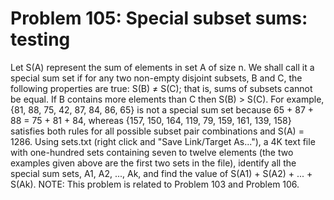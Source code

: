 # Problem 105: Special subset sums: testing
Let S(A) represent the sum of elements in set A of size n. We shall call
it a special sum set if for any two non-empty disjoint subsets, B and C,
the following properties are true: S(B) ≠ S(C); that is, sums of subsets
cannot be equal. If B contains more elements than C then S(B) &gt; S(C).
For example, {81, 88, 75, 42, 87, 84, 86, 65} is not a special sum set
because 65 + 87 + 88 = 75 + 81 + 84, whereas {157, 150, 164, 119, 79,
159, 161, 139, 158} satisfies both rules for all possible subset pair
combinations and S(A) = 1286. Using sets.txt (right click and "Save
Link/Target As..."), a 4K text file with one-hundred sets containing
seven to twelve elements (the two examples given above are the first two
sets in the file), identify all the special sum sets, A1, A2, ..., Ak,
and find the value of S(A1) + S(A2) + ... + S(Ak). NOTE: This problem is
related to Problem 103 and Problem 106.
